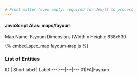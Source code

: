 ```yaml
---
# Front matter (even empty) required for Jekyll to process
---
```


#### JavaScript Alias: maps/fayoum

Map Name: Fayoum
Dimensions (Width x Height): 838x530



{% embed_spec_map fayoum-map.js %}

### List of Entities

ID | Short label | Label
---|---|---|---
01|FA|Fayoum

